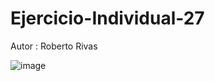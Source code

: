 # Ejercicio-Individual-27

Autor : Roberto Rivas

![image](https://github.com/RobertoRivasL/Ejercicio-Individual-27/assets/131497718/4574ae73-c9d3-4b66-8bd3-9371108cc65f)
